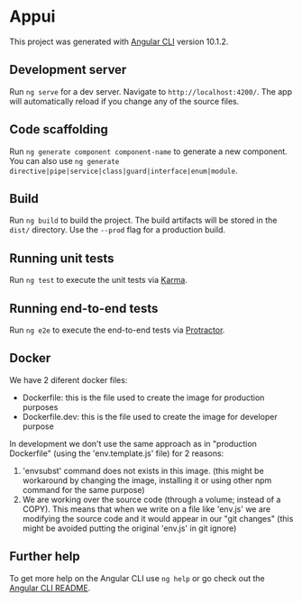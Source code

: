 # Appui

This project was generated with [Angular CLI](https://github.com/angular/angular-cli) version 10.1.2.

## Development server

Run `ng serve` for a dev server. Navigate to `http://localhost:4200/`. The app will automatically reload if you change any of the source files.

## Code scaffolding

Run `ng generate component component-name` to generate a new component. You can also use `ng generate directive|pipe|service|class|guard|interface|enum|module`.

## Build

Run `ng build` to build the project. The build artifacts will be stored in the `dist/` directory. Use the `--prod` flag for a production build.

## Running unit tests

Run `ng test` to execute the unit tests via [Karma](https://karma-runner.github.io).

## Running end-to-end tests

Run `ng e2e` to execute the end-to-end tests via [Protractor](http://www.protractortest.org/).

## Docker

We have 2 diferent docker files:

- Dockerfile: this is the file used to create the image for production purposes
- Dockerfile.dev: this is the file used to create the image for developer purpose

In development we don't use the same approach as in "production Dockerfile" (using the 'env.template.js' file) for 2 reasons:

1. 'envsubst' command does not exists in this image. (this might be workaround by changing the image, installing it or using other npm command for the same purpose)
2. We are working over the source code (through a volume; instead of a COPY). This means that when we write on a file like 'env.js' we are modifying the source code and it would appear in our "git changes" (this might be avoided putting the original 'env.js' in git ignore)

## Further help

To get more help on the Angular CLI use `ng help` or go check out the [Angular CLI README](https://github.com/angular/angular-cli/blob/master/README.md).
